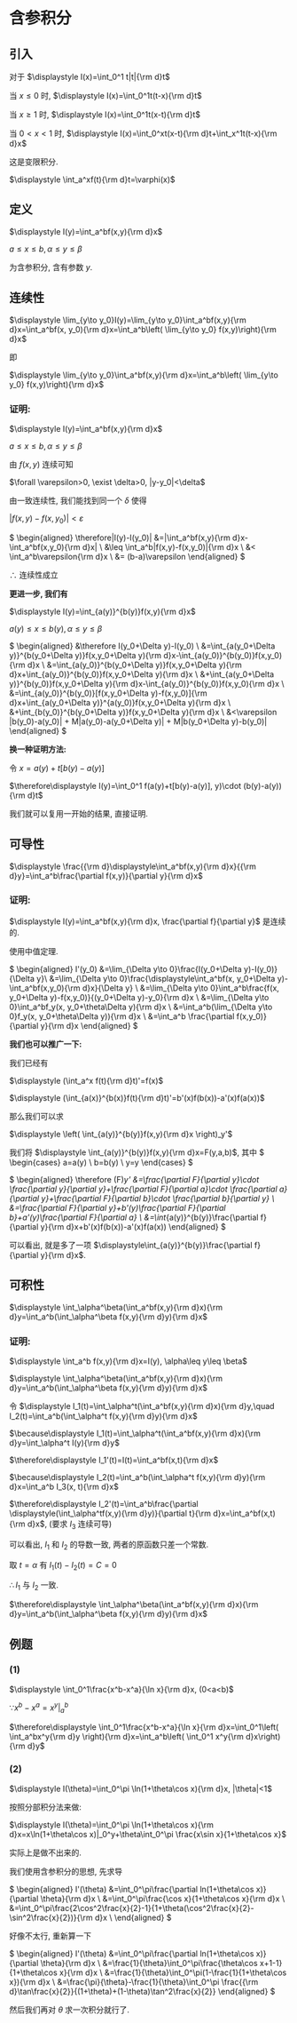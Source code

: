 # 含参积分

## 引入

对于 $\displaystyle I(x)=\int_0^1 t|t|{\rm d}t$

当 $x\leq 0$ 时, $\displaystyle I(x)=\int_0^1t(t-x){\rm d}t$

当 $x\geq 1$ 时, $\displaystyle I(x)=\int_0^1t(x-t){\rm d}t$

当 $0<x<1$ 时, $\displaystyle I(x)=\int_0^xt(x-t){\rm d}t+\int_x^1t(t-x){\rm d}x$

这是变限积分.

$\displaystyle \int_a^xf(t){\rm d}t=\varphi(x)$

## 定义

$\displaystyle I(y)=\int_a^bf(x,y){\rm d}x$

$a\leq x\leq b, \alpha\leq y\leq \beta$

为含参积分, 含有参数 $y$.

## 连续性

$\displaystyle \lim_{y\to y_0}I(y)=\lim_{y\to y_0}\int_a^bf(x,y){\rm d}x=\int_a^bf(x, y_0){\rm d}x=\int_a^b\left( \lim_{y\to y_0} f(x,y)\right){\rm d}x$

即 

$\displaystyle \lim_{y\to y_0}\int_a^bf(x,y){\rm d}x=\int_a^b\left( \lim_{y\to y_0} f(x,y)\right){\rm d}x$

### 证明:

$\displaystyle I(y)=\int_a^bf(x,y){\rm d}x$

$a\leq x\leq b, \alpha\leq y\leq \beta$

由 $f(x,y)$ 连续可知

$\forall \varepsilon>0, \exist \delta>0, |y-y_0|<\delta$

由一致连续性, 我们能找到同一个 $\delta$ 使得 

$|f(x,y)-f(x,y_0)|<\varepsilon$

$
\begin{aligned}
\therefore|I(y)-I(y_0)|
&=|\int_a^bf(x,y){\rm d}x-\int_a^bf(x,y_0){\rm d}x| \\
&\leq \int_a^b|f(x,y)-f(x,y_0)|{\rm d}x \\
&< \int_a^b\varepsilon{\rm d}x \\
&= (b-a)\varepsilon
\end{aligned}
$

$\therefore$ 连续性成立

**更进一步, 我们有**

$\displaystyle I(y)=\int_{a(y)}^{b(y)}f(x,y){\rm d}x$

$a(y)\leq x\leq b(y), \alpha\leq y\leq \beta$

$
\begin{aligned}
&\therefore I(y_0+\Delta y)-I(y_0) \\
&=\int_{a(y_0+\Delta y)}^{b(y_0+\Delta y)}f(x,y_0+\Delta y){\rm d}x-\int_{a(y_0)}^{b(y_0)}f(x,y_0){\rm d}x \\
&=\int_{a(y_0)}^{b(y_0+\Delta y)}f(x,y_0+\Delta y){\rm d}x+\int_{a(y_0)}^{b(y_0)}f(x,y_0+\Delta y){\rm d}x \\
&+\int_{a(y_0+\Delta y)}^{b(y_0)}f(x,y_0+\Delta y){\rm d}x-\int_{a(y_0)}^{b(y_0)}f(x,y_0){\rm d}x \\
&=\int_{a(y_0)}^{b(y_0)}[f(x,y_0+\Delta y)-f(x,y_0)]{\rm d}x+\int_{a(y_0+\Delta y)}^{a(y_0)}f(x,y_0+\Delta y){\rm d}x \\
&+\int_{b(y_0)}^{b(y_0+\Delta y)}f(x,y_0+\Delta y){\rm d}x \\
&<\varepsilon |b(y_0)-a(y_0)| + M|a(y_0)-a(y_0+\Delta y)| + M|b(y_0+\Delta y)-b(y_0)|
\end{aligned}
$

**换一种证明方法:**

令 $x=a(y)+t[b(y)-a(y)]$

$\therefore\displaystyle I(y)=\int_0^1 f(a(y)+t[b(y)-a(y)], y)\cdot (b(y)-a(y)){\rm d}t$

我们就可以复用一开始的结果, 直接证明.

## 可导性

$\displaystyle \frac{{\rm d}\displaystyle\int_a^bf(x,y){\rm d}x}{{\rm d}y}=\int_a^b\frac{\partial f(x,y)}{\partial y}{\rm d}x$

### 证明:

$\displaystyle I(y)=\int_a^bf(x,y){\rm d}x, \frac{\partial f}{\partial y}$ 是连续的.

使用中值定理.

$
\begin{aligned}
I'(y_0)
&=\lim_{\Delta y\to 0}\frac{I(y_0+\Delta y)-I(y_0)}{\Delta y}\\ 
&=\lim_{\Delta y\to 0}\frac{\displaystyle\int_a^bf(x, y_0+\Delta y)-\int_a^bf(x,y_0){\rm d}x}{\Delta y} \\
&=\lim_{\Delta y\to 0}\int_a^b\frac{f(x, y_0+\Delta y)-f(x,y_0)}{(y_0+\Delta y)-y_0}{\rm d}x \\
&=\lim_{\Delta y\to 0}\int_a^bf_y(x, y_0+\theta\Delta y){\rm d}x \\
&=\int_a^b(\lim_{\Delta y\to 0}f_y(x, y_0+\theta\Delta y)){\rm d}x \\
&=\int_a^b \frac{\partial f(x,y_0)}{\partial y}{\rm d}x
\end{aligned}
$

**我们也可以推广一下:**

我们已经有 

$\displaystyle (\int_a^x f(t){\rm d}t)'=f(x)$

$\displaystyle (\int_{a(x)}^{b(x)}f(t){\rm d}t)'=b'(x)f(b(x))-a'(x)f(a(x))$

那么我们可以求

$\displaystyle \left( \int_{a(y)}^{b(y)}f(x,y){\rm d}x \right)_y'$

我们将 $\displaystyle \int_{a(y)}^{b(y)}f(x,y){\rm d}x=F(y,a,b)$, 其中 $
\begin{cases}
a=a(y) \\
b=b(y) \\
y=y
\end{cases}
$

$
\begin{aligned}
\therefore (F)_y'
&=\frac{\partial F}{\partial y}\cdot \frac{\partial y}{\partial y}+\frac{\partial F}{\partial a}\cdot \frac{\partial a}{\partial y}+\frac{\partial F}{\partial b}\cdot \frac{\partial b}{\partial y} \\
&=\frac{\partial F}{\partial y}+b'(y)\frac{\partial F}{\partial b}+a'(y)\frac{\partial F}{\partial a} \\
&=\int_{a(y)}^{b(y)}\frac{\partial f}{\partial y}{\rm d}x+b'(x)f(b(x))-a'(x)f(a(x))
\end{aligned}
$

可以看出, 就是多了一项 $\displaystyle\int_{a(y)}^{b(y)}\frac{\partial f}{\partial y}{\rm d}x$.

## 可积性

$\displaystyle \int_\alpha^\beta(\int_a^bf(x,y){\rm d}x){\rm d}y=\int_a^b(\int_\alpha^\beta f(x,y){\rm d}y){\rm d}x$

### 证明:

$\displaystyle \int_a^b f(x,y){\rm d}x=I(y), \alpha\leq y\leq \beta$

$\displaystyle \int_\alpha^\beta(\int_a^bf(x,y){\rm d}x){\rm d}y=\int_a^b(\int_\alpha^\beta f(x,y){\rm d}y){\rm d}x$

令 $\displaystyle I_1(t)=\int_\alpha^t(\int_a^bf(x,y){\rm d}x){\rm d}y,\quad I_2(t)=\int_a^b(\int_\alpha^t f(x,y){\rm d}y){\rm d}x$

$\because\displaystyle I_1(t)=\int_\alpha^t(\int_a^bf(x,y){\rm d}x){\rm d}y=\int_\alpha^t I(y){\rm d}y$

$\therefore\displaystyle I_1'(t)=I(t)=\int_a^bf(x,t){\rm d}x$

$\because\displaystyle I_2(t)=\int_a^b(\int_\alpha^t f(x,y){\rm d}y){\rm d}x=\int_a^b I_3(x, t){\rm d}x$

$\therefore\displaystyle I_2'(t)=\int_a^b\frac{\partial \displaystyle(\int_\alpha^tf(x,y){\rm d}y)}{\partial t}{\rm d}x=\int_a^bf(x,t){\rm d}x$, (要求 $I_3$ 连续可导)

可以看出, $I_1$ 和 $I_2$ 的导数一致, 两者的原函数只差一个常数.

取 $t=\alpha$ 有 $I_1(t)-I_2(t)=C=0$

$\therefore I_1$ 与 $I_2$ 一致.

$\therefore\displaystyle \int_\alpha^\beta(\int_a^bf(x,y){\rm d}x){\rm d}y=\int_a^b(\int_\alpha^\beta f(x,y){\rm d}y){\rm d}x$


## 例题

### (1)

$\displaystyle \int_0^1\frac{x^b-x^a}{\ln x}{\rm d}x, (0<a<b)$

$\because\displaystyle x^b-x^a=x^y|_a^b$

$\therefore\displaystyle \int_0^1\frac{x^b-x^a}{\ln x}{\rm d}x=\int_0^1\left( \int_a^bx^y{\rm d}y \right){\rm d}x=\int_a^b\left( \int_0^1 x^y{\rm d}x\right){\rm d}y$

### (2)

$\displaystyle I(\theta)=\int_0^\pi \ln(1+\theta\cos x){\rm d}x, |\theta|<1$

按照分部积分法来做:

$\displaystyle I(\theta)=\int_0^\pi \ln(1+\theta\cos x){\rm d}x=x\ln(1+\theta\cos x)|_0^y+\theta\int_0^\pi \frac{x\sin x}{1+\theta\cos x}$ 

实际上是做不出来的.

我们使用含参积分的思想, 先求导

$
\begin{aligned}
I'(\theta)
&=\int_0^\pi\frac{\partial ln(1+\theta\cos x)}{\partial \theta}{\rm d}x \\
&=\int_0^\pi\frac{\cos x}{1+\theta\cos x}{\rm d}x \\
&=\int_0^\pi\frac{2\cos^2\frac{x}{2}-1}{1+\theta(\cos^2\frac{x}{2}-\sin^2\frac{x}{2})}{\rm d}x \\
\end{aligned}
$

好像不太行, 重新算一下

$
\begin{aligned}
I'(\theta)
&=\int_0^\pi\frac{\partial ln(1+\theta\cos x)}{\partial \theta}{\rm d}x \\
&=\frac{1}{\theta}\int_0^\pi\frac{\theta\cos x+1-1}{1+\theta\cos x}{\rm d}x \\
&=\frac{1}{\theta}\int_0^\pi(1-\frac{1}{1+\theta\cos x}){\rm d}x \\
&=\frac{\pi}{\theta}-\frac{1}{\theta}\int_0^\pi \frac{{\rm d}\tan\frac{x}{2}}{(1+\theta)+(1-\theta)\tan^2\frac{x}{2}}
\end{aligned}
$

然后我们再对 $\theta$ 求一次积分就行了.
